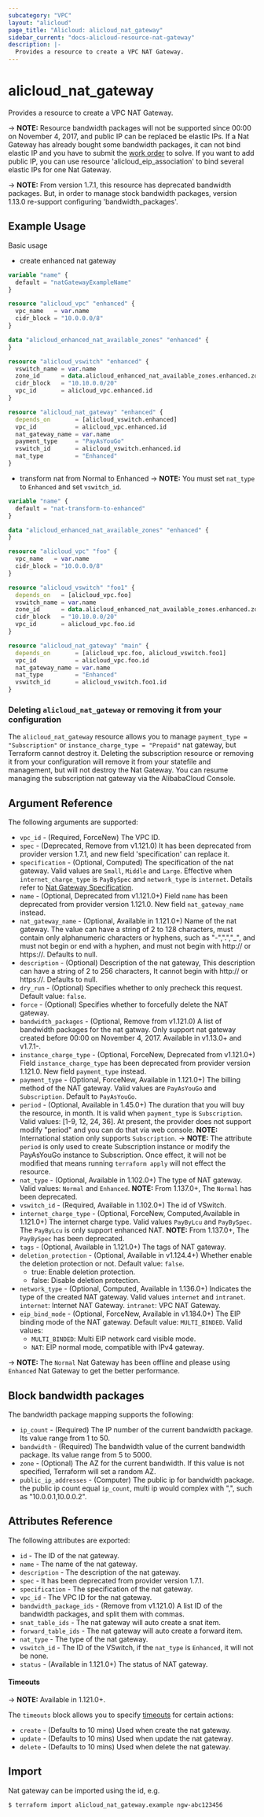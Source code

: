 ```yaml
---
subcategory: "VPC"
layout: "alicloud"
page_title: "Alicloud: alicloud_nat_gateway"
sidebar_current: "docs-alicloud-resource-nat-gateway"
description: |-
  Provides a resource to create a VPC NAT Gateway.
---
```


# alicloud\_nat\_gateway

Provides a resource to create a VPC NAT Gateway.


-> **NOTE:** Resource bandwidth packages will not be supported since 00:00 on November 4, 2017, and public IP can be replaced be elastic IPs.
If a Nat Gateway has already bought some bandwidth packages, it can not bind elastic IP and you have to submit the [work order](https://selfservice.console.aliyun.com/ticket/createIndex) to solve.
If you want to add public IP, you can use resource 'alicloud_eip_association' to bind several elastic IPs for one Nat Gateway.

-> **NOTE:** From version 1.7.1, this resource has deprecated bandwidth packages.
But, in order to manage stock bandwidth packages, version 1.13.0 re-support configuring 'bandwidth_packages'.

## Example Usage

Basic usage

- create enhanced nat gateway
```terraform
variable "name" {
  default = "natGatewayExampleName"
}

resource "alicloud_vpc" "enhanced" {
  vpc_name   = var.name
  cidr_block = "10.0.0.0/8"
}

data "alicloud_enhanced_nat_available_zones" "enhanced" {
}

resource "alicloud_vswitch" "enhanced" {
  vswitch_name = var.name
  zone_id      = data.alicloud_enhanced_nat_available_zones.enhanced.zones.0.zone_id
  cidr_block   = "10.10.0.0/20"
  vpc_id       = alicloud_vpc.enhanced.id
}

resource "alicloud_nat_gateway" "enhanced" {
  depends_on       = [alicloud_vswitch.enhanced]
  vpc_id           = alicloud_vpc.enhanced.id
  nat_gateway_name = var.name
  payment_type     = "PayAsYouGo"
  vswitch_id       = alicloud_vswitch.enhanced.id
  nat_type         = "Enhanced"
}
```

- transform nat from Normal to Enhanced
-> **NOTE:** You must set `nat_type` to `Enhanced` and set `vswitch_id`.

```terraform
variable "name" {
  default = "nat-transform-to-enhanced"
}

data "alicloud_enhanced_nat_available_zones" "enhanced" {
}

resource "alicloud_vpc" "foo" {
  vpc_name   = var.name
  cidr_block = "10.0.0.0/8"
}

resource "alicloud_vswitch" "foo1" {
  depends_on   = [alicloud_vpc.foo]
  vswitch_name = var.name
  zone_id      = data.alicloud_enhanced_nat_available_zones.enhanced.zones[1].zone_id
  cidr_block   = "10.10.0.0/20"
  vpc_id       = alicloud_vpc.foo.id
}

resource "alicloud_nat_gateway" "main" {
  depends_on       = [alicloud_vpc.foo, alicloud_vswitch.foo1]
  vpc_id           = alicloud_vpc.foo.id
  nat_gateway_name = var.name
  nat_type         = "Enhanced"
  vswitch_id       = alicloud_vswitch.foo1.id
}
```

### Deleting `alicloud_nat_gateway` or removing it from your configuration

The `alicloud_nat_gateway` resource allows you to manage `payment_type = "Subscription"` or `instance_charge_type = "Prepaid"` nat gateway, but Terraform cannot destroy it.
Deleting the subscription resource or removing it from your configuration
will remove it from your statefile and management, but will not destroy the Nat Gateway.
You can resume managing the subscription nat gateway via the AlibabaCloud Console.

## Argument Reference

The following arguments are supported:

* `vpc_id` - (Required, ForceNew) The VPC ID.
* `spec` - (Deprecated, Remove from v1.121.0) It has been deprecated from provider version 1.7.1, and new field 'specification' can replace it.
* `specification` - (Optional, Computed) The specification of the nat gateway. Valid values are `Small`, `Middle` and `Large`. Effective when `internet_charge_type` is `PayBySpec` and `network_type` is `internet`. Details refer to [Nat Gateway Specification](https://help.aliyun.com/document_detail/203500.html).
* `name` - (Optional,  Deprecated from v1.121.0+) Field `name` has been deprecated from provider version 1.121.0. New field `nat_gateway_name` instead.
* `nat_gateway_name` - (Optional, Available in 1.121.0+) Name of the nat gateway. The value can have a string of 2 to 128 characters, must contain only alphanumeric characters or hyphens, such as "-",".","_", and must not begin or end with a hyphen, and must not begin with http:// or https://. Defaults to null.
* `description` - (Optional) Description of the nat gateway, This description can have a string of 2 to 256 characters, It cannot begin with http:// or https://. Defaults to null.
* `dry_run` - (Optional) Specifies whether to only precheck this request. Default value: `false`.
* `force` - (Optional) Specifies whether to forcefully delete the NAT gateway.
* `bandwidth_packages` - (Optional, Remove from v1.121.0) A list of bandwidth packages for the nat gatway. Only support nat gateway created before 00:00 on November 4, 2017. Available in v1.13.0+ and v1.7.1-.
* `instance_charge_type` - (Optional, ForceNew,  Deprecated from v1.121.0+) Field `instance_charge_type` has been deprecated from provider version 1.121.0. New field `payment_type` instead.
* `payment_type` - (Optional, ForceNew, Available in 1.121.0+) The billing method of the NAT gateway. Valid values are `PayAsYouGo` and `Subscription`. Default to `PayAsYouGo`.
* `period` - (Optional, Available in 1.45.0+) The duration that you will buy the resource, in month. It is valid when `payment_type` is `Subscription`. Valid values: [1-9, 12, 24, 36]. At present, the provider does not support modify "period" and you can do that via web console. **NOTE:** International station only supports `Subscription`.
-> **NOTE:** The attribute `period` is only used to create Subscription instance or modify the PayAsYouGo instance to Subscription. Once effect, it will not be modified that means running `terraform apply` will not effect the resource.
* `nat_type` - (Optional, Available in 1.102.0+) The type of NAT gateway. Valid values: `Normal` and `Enhanced`. **NOTE:** From 1.137.0+,  The `Normal` has been deprecated.
* `vswitch_id` - (Required, Available in 1.102.0+) The id of VSwitch.
* `internet_charge_type` - (Optional, ForceNew, Computed,Available in 1.121.0+) The internet charge type. Valid values `PayByLcu` and `PayBySpec`. The `PayByLcu` is only support enhanced NAT. **NOTE:** From 1.137.0+, The `PayBySpec` has been deprecated. 
* `tags` - (Optional, Available in 1.121.0+) The tags of NAT gateway.
* `deletion_protection` - (Optional, Available in v1.124.4+) Whether enable the deletion protection or not. Default value: `false`.
  - true: Enable deletion protection.
  - false: Disable deletion protection.
* `network_type` - (Optional, Computed, Available in 1.136.0+) Indicates the type of the created NAT gateway. Valid values `internet` and `intranet`. `internet`: Internet NAT Gateway. `intranet`: VPC NAT Gateway.
* `eip_bind_mode` - (Optional, ForceNew, Available in v1.184.0+) The EIP binding mode of the NAT gateway. Default value: `MULTI_BINDED`. Valid values:
  - `MULTI_BINDED`: Multi EIP network card visible mode.
  - `NAT`: EIP normal mode, compatible with IPv4 gateway.

-> **NOTE:** The `Normal` Nat Gateway has been offline and please using `Enhanced` Nat Gateway to get the better performance. 

## Block bandwidth packages
The bandwidth package mapping supports the following:

* `ip_count` - (Required) The IP number of the current bandwidth package. Its value range from 1 to 50.
* `bandwidth` - (Required) The bandwidth value of the current bandwidth package. Its value range from 5 to 5000.
* `zone` - (Optional) The AZ for the current bandwidth. If this value is not specified, Terraform will set a random AZ.
* `public_ip_addresses` - (Computer) The public ip for bandwidth package. the public ip count equal `ip_count`, multi ip would complex with ",", such as "10.0.0.1,10.0.0.2".

## Attributes Reference

The following attributes are exported:

* `id` - The ID of the nat gateway.
* `name` - The name of the nat gateway.
* `description` - The description of the nat gateway.
* `spec` - It has been deprecated from provider version 1.7.1.
* `specification` - The specification of the nat gateway.
* `vpc_id` - The VPC ID for the nat gateway.
* `bandwidth_package_ids` - (Remove from v1.121.0) A list ID of the bandwidth packages, and split them with commas.
* `snat_table_ids` - The nat gateway will auto create a snat item.
* `forward_table_ids` - The nat gateway will auto create a forward item.
* `nat_type` - The type of the nat gateway.
* `vswitch_id` - The ID of the VSwitch, if the `nat_type` is `Enhanced`, it will not be none. 
* `status` - (Available in 1.121.0+) The status of NAT gateway.

#### Timeouts

-> **NOTE:** Available in 1.121.0+.

The `timeouts` block allows you to specify [timeouts](https://www.terraform.io/docs/configuration-0-11/resources.html#timeouts) for certain actions:

* `create` - (Defaults to 10 mins) Used when create the nat gateway.
* `update` - (Defaults to 10 mins) Used when update the nat gateway.
* `delete` - (Defaults to 10 mins) Used when delete the nat gateway.

## Import

Nat gateway can be imported using the id, e.g.

```shell
$ terraform import alicloud_nat_gateway.example ngw-abc123456
```
